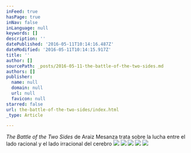 ```yaml
---
inFeed: true
hasPage: true
inNav: false
inLanguage: null
keywords: []
description: ''
datePublished: '2016-05-11T10:14:16.487Z'
dateModified: '2016-05-11T10:14:15.917Z'
title: ''
author: []
sourcePath: _posts/2016-05-11-the-battle-of-the-two-sides.md
authors: []
publisher:
  name: null
  domain: null
  url: null
  favicon: null
starred: false
url: the-battle-of-the-two-sides/index.html
_type: Article

---
```

_The Battle of the Two Sides_ de Araiz Mesanza trata sobre la lucha entre el lado racional y el lado irracional del cerebro ![](https://the-grid-user-content.s3-us-west-2.amazonaws.com/14964e46-f866-4c8c-a6be-63247eff0f09.jpg)
![](https://the-grid-user-content.s3-us-west-2.amazonaws.com/312cc0e2-fd79-4ac4-84b5-58c1f666f1ab.jpg)
![](https://the-grid-user-content.s3-us-west-2.amazonaws.com/6bd847d4-4680-4850-8297-02e2c3235845.jpg)
![](https://the-grid-user-content.s3-us-west-2.amazonaws.com/424a7cc1-4bb1-4a63-8395-7f0ee9356312.jpg)
![](https://the-grid-user-content.s3-us-west-2.amazonaws.com/f5cfcc20-8ce9-40ba-8847-bc9400f8e817.jpg)